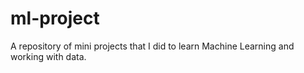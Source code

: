 # ml-project
A repository of mini projects that I did to learn Machine Learning and working with data.
